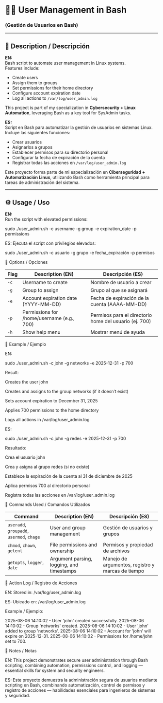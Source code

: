 # 🧑‍💻 User Management in Bash  
### (Gestión de Usuarios en Bash)

---

## 📌 Description / Descripción  

**EN:**  
Bash script to automate user management in Linux systems.  
Features include:  
- Create users  
- Assign them to groups  
- Set permissions for their home directory  
- Configure account expiration date  
- Log all actions to `/var/log/user_admin.log`  

This project is part of my specialization in **Cybersecurity + Linux Automation**, leveraging Bash as a key tool for SysAdmin tasks.  

**ES:**  
Script en Bash para automatizar la gestión de usuarios en sistemas Linux.  
Incluye las siguientes funciones:  
- Crear usuarios  
- Asignarlos a grupos  
- Establecer permisos para su directorio personal  
- Configurar la fecha de expiración de la cuenta  
- Registrar todas las acciones en `/var/log/user_admin.log`  

Este proyecto forma parte de mi especialización en **Ciberseguridad + Automatización Linux**, utilizando Bash como herramienta principal para tareas de administración del sistema.

---

## ⚙️ Usage / Uso  

**EN:**  
Run the script with elevated permissions:  

sudo ./user_admin.sh -c username -g group -e expiration_date -p permissions

ES:
Ejecuta el script con privilegios elevados:

sudo ./user_admin.sh -c usuario -g grupo -e fecha_expiración -p permisos

📘 Options / Opciones

| Flag | Description (EN)                           | Descripción (ES)                                       |
| ---- | ------------------------------------------ | ------------------------------------------------------ |
| `-c` | Username to create                         | Nombre de usuario a crear                              |
| `-g` | Group to assign                            | Grupo al que se asignará                               |
| `-e` | Account expiration date (YYYY-MM-DD)       | Fecha de expiración de la cuenta (AAAA-MM-DD)          |
| `-p` | Permissions for /home/username (e.g., 700) | Permisos para el directorio home del usuario (ej. 700) |
| `-h` | Show help menu                             | Mostrar menú de ayuda                                  |

📝 Example / Ejemplo

EN:

sudo ./user_admin.sh -c john -g networks -e 2025-12-31 -p 700

Result:

Creates the user john

Creates and assigns to the group networks (if it doesn’t exist)

Sets account expiration to December 31, 2025

Applies 700 permissions to the home directory

Logs all actions in /var/log/user_admin.log

ES:

sudo ./user_admin.sh -c john -g redes -e 2025-12-31 -p 700

Resultado:

Crea el usuario john

Crea y asigna al grupo redes (si no existe)

Establece la expiración de la cuenta al 31 de diciembre de 2025

Aplica permisos 700 al directorio personal

Registra todas las acciones en /var/log/user_admin.log

🧠 Commands Used / Comandos Utilizados

| Command                                   | Description (EN)                          | Descripción (ES)                                  |
| ----------------------------------------- | ----------------------------------------- | ------------------------------------------------- |
| `useradd`, `groupadd`, `usermod`, `chage` | User and group management                 | Gestión de usuarios y grupos                      |
| `chmod`, `chown`, `getent`                | File permissions and ownership            | Permisos y propiedad de archivos                  |
| `getopts`, `logger`, `date`               | Argument parsing, logging, and timestamps | Manejo de argumentos, registro y marcas de tiempo |

📁 Action Log / Registro de Acciones

EN:
Stored in: /var/log/user_admin.log

ES:
Ubicado en: /var/log/user_admin.log

Example / Ejemplo:

2025-08-06 14:10:02 - User 'john' created successfully.
2025-08-06 14:10:02 - Group 'networks' created.
2025-08-06 14:10:02 - User 'john' added to group 'networks'.
2025-08-06 14:10:02 - Account for 'john' will expire on 2025-12-31.
2025-08-06 14:10:02 - Permissions for /home/john set to 700.

📘 Notes / Notas

EN:
This project demonstrates secure user administration through Bash scripting, combining automation, permissions control, and logging — essential skills for system and security engineers.

ES:
Este proyecto demuestra la administración segura de usuarios mediante scripting en Bash, combinando automatización, control de permisos y registro de acciones — habilidades esenciales para ingenieros de sistemas y seguridad.
